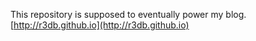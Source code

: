This repository is supposed to eventually power my blog.<br/>
[http://r3db.github.io](http://r3db.github.io)
